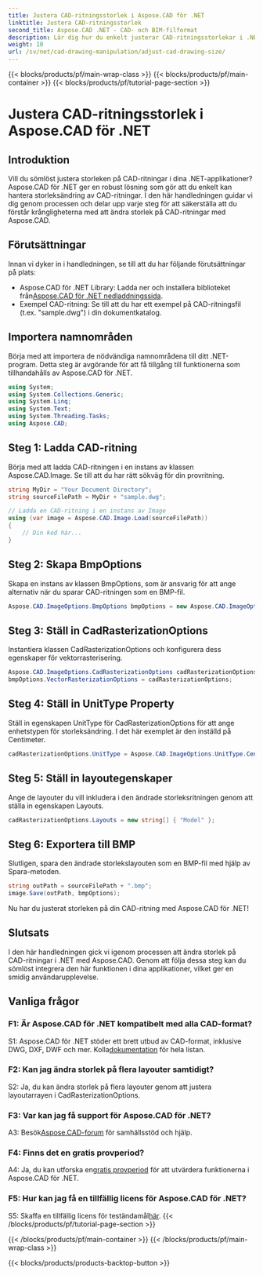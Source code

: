 ```yaml
---
title: Justera CAD-ritningsstorlek i Aspose.CAD för .NET
linktitle: Justera CAD-ritningsstorlek
second_title: Aspose.CAD .NET - CAD- och BIM-filformat
description: Lär dig hur du enkelt justerar CAD-ritningsstorlekar i .NET med Aspose.CAD. Följ vår steg-för-steg-guide för sömlös storleksändring.
weight: 10
url: /sv/net/cad-drawing-manipulation/adjust-cad-drawing-size/
---
```


{{< blocks/products/pf/main-wrap-class >}}
{{< blocks/products/pf/main-container >}}
{{< blocks/products/pf/tutorial-page-section >}}

# Justera CAD-ritningsstorlek i Aspose.CAD för .NET

## Introduktion

Vill du sömlöst justera storleken på CAD-ritningar i dina .NET-applikationer? Aspose.CAD för .NET ger en robust lösning som gör att du enkelt kan hantera storleksändring av CAD-ritningar. I den här handledningen guidar vi dig genom processen och delar upp varje steg för att säkerställa att du förstår krångligheterna med att ändra storlek på CAD-ritningar med Aspose.CAD.

## Förutsättningar

Innan vi dyker in i handledningen, se till att du har följande förutsättningar på plats:

- Aspose.CAD för .NET Library: Ladda ner och installera biblioteket från[Aspose.CAD för .NET nedladdningssida](https://releases.aspose.com/cad/net/).
- Exempel CAD-ritning: Se till att du har ett exempel på CAD-ritningsfil (t.ex. "sample.dwg") i din dokumentkatalog.

## Importera namnområden

Börja med att importera de nödvändiga namnområdena till ditt .NET-program. Detta steg är avgörande för att få tillgång till funktionerna som tillhandahålls av Aspose.CAD för .NET.

```csharp
using System;
using System.Collections.Generic;
using System.Linq;
using System.Text;
using System.Threading.Tasks;
using Aspose.CAD;
```

## Steg 1: Ladda CAD-ritning

Börja med att ladda CAD-ritningen i en instans av klassen Aspose.CAD.Image. Se till att du har rätt sökväg för din provritning.

```csharp
string MyDir = "Your Document Directory";
string sourceFilePath = MyDir + "sample.dwg";

// Ladda en CAD-ritning i en instans av Image
using (var image = Aspose.CAD.Image.Load(sourceFilePath))
{
    // Din kod här...
}
```

## Steg 2: Skapa BmpOptions

Skapa en instans av klassen BmpOptions, som är ansvarig för att ange alternativ när du sparar CAD-ritningen som en BMP-fil.

```csharp
Aspose.CAD.ImageOptions.BmpOptions bmpOptions = new Aspose.CAD.ImageOptions.BmpOptions();
```

## Steg 3: Ställ in CadRasterizationOptions

Instantiera klassen CadRasterizationOptions och konfigurera dess egenskaper för vektorrasterisering.

```csharp
Aspose.CAD.ImageOptions.CadRasterizationOptions cadRasterizationOptions = new Aspose.CAD.ImageOptions.CadRasterizationOptions();
bmpOptions.VectorRasterizationOptions = cadRasterizationOptions;
```

## Steg 4: Ställ in UnitType Property

Ställ in egenskapen UnitType för CadRasterizationOptions för att ange enhetstypen för storleksändring. I det här exemplet är den inställd på Centimeter.

```csharp
cadRasterizationOptions.UnitType = Aspose.CAD.ImageOptions.UnitType.Centimeter;
```

## Steg 5: Ställ in layoutegenskaper

Ange de layouter du vill inkludera i den ändrade storleksritningen genom att ställa in egenskapen Layouts.

```csharp
cadRasterizationOptions.Layouts = new string[] { "Model" };
```

## Steg 6: Exportera till BMP

Slutligen, spara den ändrade storlekslayouten som en BMP-fil med hjälp av Spara-metoden.

```csharp
string outPath = sourceFilePath + ".bmp";
image.Save(outPath, bmpOptions);
```

Nu har du justerat storleken på din CAD-ritning med Aspose.CAD för .NET!

## Slutsats

I den här handledningen gick vi igenom processen att ändra storlek på CAD-ritningar i .NET med Aspose.CAD. Genom att följa dessa steg kan du sömlöst integrera den här funktionen i dina applikationer, vilket ger en smidig användarupplevelse.

## Vanliga frågor

### F1: Är Aspose.CAD för .NET kompatibelt med alla CAD-format?

 S1: Aspose.CAD för .NET stöder ett brett utbud av CAD-format, inklusive DWG, DXF, DWF och mer. Kolla[dokumentation](https://reference.aspose.com/cad/net/) för hela listan.

### F2: Kan jag ändra storlek på flera layouter samtidigt?

S2: Ja, du kan ändra storlek på flera layouter genom att justera layoutarrayen i CadRasterizationOptions.

### F3: Var kan jag få support för Aspose.CAD för .NET?

 A3: Besök[Aspose.CAD-forum](https://forum.aspose.com/c/cad/19) för samhällsstöd och hjälp.

### F4: Finns det en gratis provperiod?

 A4: Ja, du kan utforska en[gratis provperiod](https://releases.aspose.com/) för att utvärdera funktionerna i Aspose.CAD för .NET.

### F5: Hur kan jag få en tillfällig licens för Aspose.CAD för .NET?

 S5: Skaffa en tillfällig licens för teständamål[här](https://purchase.aspose.com/temporary-license/).
{{< /blocks/products/pf/tutorial-page-section >}}

{{< /blocks/products/pf/main-container >}}
{{< /blocks/products/pf/main-wrap-class >}}

{{< blocks/products/products-backtop-button >}}
